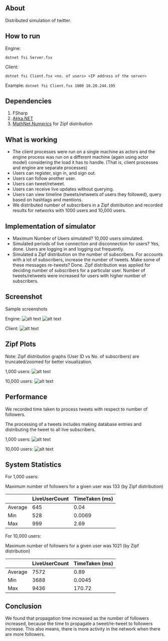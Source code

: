 ## About
Distributed simulation of twitter.

## How to run

Engine:

`dotnet fsi Server.fsx`

Client:

`dotnet fsi Client.fsx <no. of users> <IP address of the server>`

Example: `dotnet fsi Client.fsx 1000 10.20.244.195`

## Dependencies

1. FSharp
2. [Akka.NET](https://www.nuget.org/packages/Akka/)
3. [MathNet.Numerics](https://www.nuget.org/packages/MathNet.Numerics/) for Zipf distribution

## What is working
-	The client processes were run on a single machine as actors and the engine process was run on a different machine (again using actor model) considering the load it has to handle. (That is, client processes and engine are separate processes)
-	Users can register, sign in, and sign out.
-	Users can follow another user.
-	Users can tweet/retweet.
-	Users can receive live updates without querying.
-	Users can view timeline (tweets/retweets of users they followed), query based on hashtags and mentions.
-	We distributed number of subscribers in a Zipf distribution and recorded results for networks with 1000 users and 10,000 users.

## Implementation of simulator
-	Maximum Number of Users simulated?
10,000 users simulated.
-	Simulated periods of live connection and disconnection for users?
Yes, done. Users are logging in and logging out frequently.
-	Simulated a Zipf distribution on the number of subscribers. For accounts with a lot of 
subscribers, increase the number of tweets. Make some of these messages re-tweets?
Done. Zipf distribution was applied for deciding number of subscribers for a particular user. 
Number of tweets/retweets were increased for users with higher number of subscribers.

## Screenshot
Sample screenshots

Engine:
![alt text](https://github.com/haxxorsid/distributed-twitter-clone/blob/main/screenshots/img1.jpg "-")
![alt text](https://github.com/haxxorsid/distributed-twitter-clone/blob/main/screenshots/img2.jpg "-")

Client:
![alt text](https://github.com/haxxorsid/distributed-twitter-clone/blob/main/screenshots/img3.jpg "-")

## Zipf Plots
Note: Zipf distribution graphs (User ID vs No. of subscribers) are truncated/zoomed for better 
visualization.

1,000 users:
![alt text](https://github.com/haxxorsid/distributed-twitter-clone/blob/main/screenshots/img4.jpg "-")

10,000 users:
![alt text](https://github.com/haxxorsid/distributed-twitter-clone/blob/main/screenshots/img5.jpg "-")

## Performance
We recorded time taken to process tweets with respect to number of followers.

The processing of a tweets includes making database entries and distributing the tweet to all live 
subscribers.

1,000 users:
![alt text](https://github.com/haxxorsid/distributed-twitter-clone/blob/main/screenshots/img6.jpg "-")

10,000 users:
![alt text](https://github.com/haxxorsid/distributed-twitter-clone/blob/main/screenshots/img7.jpg "-")

## System Statistics
For 1,000 users:

Maximum number of followers for a given user was 133 (by Zipf distribution)

|         | LiveUserCount | TimeTaken (ms) |
|---------|---------------|----------------|
| Average | 645           | 0.04           |
| Min     | 528           | 0.0069         |
| Max     | 999           | 2.69           |

For 10,000 users:

Maximum number of followers for a given user was 1021 (by Zipf distribution)

|         | LiveUserCount | TimeTaken (ms) |
|---------|---------------|----------------|
| Average | 7572          | 0.89           |
| Min     | 3688          | 0.0045         |
| Max     | 9436          | 170.72         |

## Conclusion
We found that propagation time increased as the number of followers increased, because the time to 
propagate a tweet/re-tweet to followers increase. This also means, there is more activity in the network 
when there are more followers.
